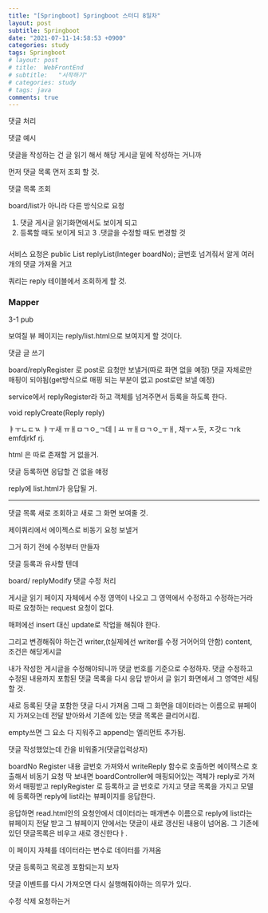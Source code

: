 ```yaml
---
title: "[Springboot] Springboot 스터디 8일차"
layout: post
subtitle: Springboot
date: "2021-07-11-14:58:53 +0900"
categories: study
tags: Springboot
# layout: post
# title:  WebFrontEnd
# subtitle:   "시작하기"
# categories: study
# tags: java
comments: true
---
```




댓글 처리


댓글 예시

댓글을 작성하는 건 글 읽기 해서 해당 게시글 밑에 작성하는 거니까



먼저 댓글 목록 먼저 조회 할 것.

댓글 목록 조회

board/list가 아니라 다른 방식으로 요청


1. 댓글 게시글 읽기화면에서도 보이게 되고
2. 등록할 때도 보이게 되고
3 .댓글을 수정할 때도 변경할 것


###

서비스 요청은 public List<Reply> replyList(Integer boardNo); 글번호 넘겨줘서 알게
여러개의 댓글 가져올 거고



쿼리는 reply 테이블에서 조회하게 할 것.

### Mapper


3-1 pub


보여질 뷰 페이지는 reply/list.html으로 보여지게 할 것이다.


댓글 글 쓰기

board/replyRegister 로 post로 요청만 보낼거(따로 화면 없을 예정)
댓글 자체로만 매핑이 되야됨(get방식으로 매핑 되는 부분이 없고 post로만 보낼 예정)



service에서 replyRegister라 하고 객체를 넘겨주면서 등록을 하도록 한다.



void replyCreate(Reply reply)

ㅑㅜㄴㄷㄳ ㅑㅜ새 ㅠㅐㅁㄱㅇ_ㄱ데ㅣㅛ ㅠㅐㅁㄱㅇ_ㅜㅐ, 채ㅜㅅ둣, ㅈ걋ㄷㄱrk emfdjrkf rj.


html 은 따로 존재할 거 없을거.

댓글 등록하면 응답할 건 없을 얘정

reply에 list.html가 응답될 거.

--------------



댓글 목록 새로 조회하고 새로 그 화면 보여줄 것.

제이쿼리에서 에이젝스로 비동기 요청 보낼거

그거 하기 전에 수정부터 만들자


댓글 등록과 유사할 텐데

board/ replyModify 댓글 수정 처리

게시글 읽기 페이지 자체에서 수정 영역이 나오고 그 영역에서 수정하고 수정하는거라 따로 요청하는 request 요청이 없다.

매퍼에선 insert 대신 update로 작업을 해줘야 한다.

그리고 변경해줘야 하는건 writer,(t실제에선 writer를 수정 거어어의 안함)
content,
조건은 해당게시글

내가 작성한 게시글을 수정해야되니까
댓글 번호를 기준으로 수정하자.
댓글 수정하고 수정된 내용까지 포함된 댓글 목록을 다시 응답 받아서 글 읽기 화면에서 그 영역만 세팅할 것.

새로 등록된 댓글 포함한 댓글 다시 가져옴
그때 그 화면을 데이터라는 이름으로 뷰페이지 가져오는데
전달 받아와서 기존에 있는 댓글 목록은 클리어시킴.

empty쓰면 그 요소 다 지워주고 append는 엘리먼트 추가됨.



댓글 작성했었는데 칸을 비워줄거(댓글입력상자)

boardNo
Register 내용 글번호 가져와서 writeReply 함수로 호출하면 에이잭스로 호출해서 비동기 요청 딱 보내면 boardController에 매핑되어있는 객체가 reply로 가져와서 매핑받고 replyRegister 로 등록하고 글 번호로 가지고 댓글 목록을 가지고 모델에 등록하면 reply에 list라는 뷰페이지를 응답한다.


응답하면 read.html안의 요청안에서 데이터라는 매개변수 이름으로 reply에 list라는 뷰페이지 전달 받고 그 뷰페이지 안에서는 댓글이 새로 갱신된 내용이 넘어옴. 그 기존에 있던 댓글목록은 비우고 새로 갱신한다ㅏ.


이 페이지 자체를 데이터라는 변수로 데이터를 가져옴

댓글 등록하고 목로겡 포함되는지 보자


댓글 이벤트를 다시 가져오면 다시 실행해줘야하는 의무가 있다.

수정 삭제 요청하는거
